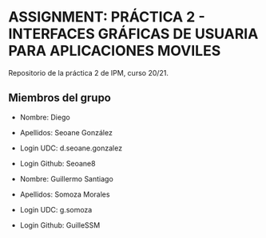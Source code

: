 # ASSIGNMENT: PRÁCTICA 2 - INTERFACES GRÁFICAS DE USUARIA PARA APLICACIONES MOVILES

Repositorio de la práctica 2 de IPM, curso 20/21.

## Miembros del grupo

  * Nombre: Diego
  * Apellidos: Seoane González
  * Login UDC: d.seoane.gonzalez
  * Login Github: Seoane8
  
  * Nombre: Guillermo Santiago
  * Apellidos: Somoza Morales
  * Login UDC: g.somoza
  * Login Github: GuilleSSM

